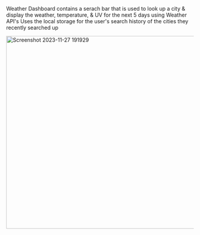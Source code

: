 Weather Dashboard contains a serach bar that is used to look up a city & display the weather, temperature, & UV for the next 5 days using Weather API's
Uses the local storage for the user's search history of the cities they recently searched up

<img width="517" alt="Screenshot 2023-11-27 191929" src="https://github.com/DonConcha/weather-dashboard-/assets/150167557/2de18906-4971-4cdb-841b-eaa18d591c7b">
